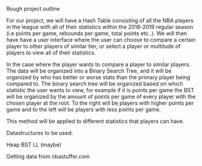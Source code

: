 Rough project outline

For our project, we will have a Hash Table consisting of all the NBA players in the league with all of their statistics within the 2018-2019 regular season (i.e points per game, rebounds per game, total points etc..). 
We will then have have a user interface where the user can choose to compare a certain player to other players of similar tier, or select a player or multitude of players  to view all of their statistics.

In the case where the player wants to compare a player to similar players. 
The data will be organized into a Binary Search Tree, and it will be organized by who has better or worse stats than the primary player being compared to.
The binary search tree will be organized based on which statistic the user wants to view, for example if it is points per game the BST will be organized by the amount of points per game of every player with the chosen player at the root.
To the right will be players with higher points per game and to the left will be players with less points per game. 

This method will be applied to different statistics that players can have. 

Datastructures to be used:

Heap
BST
LL (maybe)

Getting data from nbastuffer.com
